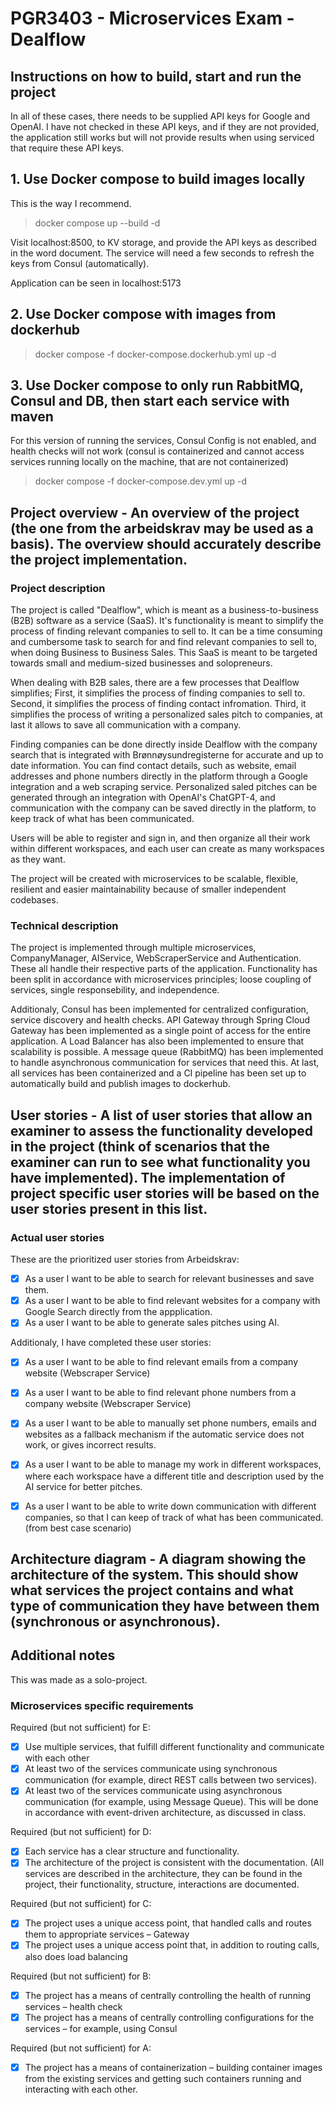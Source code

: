 # PGR3403 - Microservices Exam - Dealflow

## Instructions on how to build, start and run the project
In all of these cases, there needs to be supplied API keys for Google and OpenAI. I have not checked in these API keys, and if they are not provided, the application still works but will not provide results when using serviced that require these API keys.
## 1. Use Docker compose to build images locally
This is the way I recommend.
> docker compose up --build -d

Visit localhost:8500, to KV storage, and provide the API keys as described in the word document. The service will need a few seconds to refresh the keys from Consul (automatically).

Application can be seen in localhost:5173

## 2. Use Docker compose with images from dockerhub
> docker compose -f docker-compose.dockerhub.yml up -d

## 3. Use Docker compose to only run RabbitMQ, Consul and DB, then start each service with maven
For this version of running the services, Consul Config is not enabled, and health checks will not work (consul is containerized and cannot access services running locally on the machine, that are not containerized)

> docker compose -f docker-compose.dev.yml up -d


## Project overview - An overview of the project (the one from the arbeidskrav may be used as a basis). The overview should accurately describe the project implementation.
### Project description
The project is called "Dealflow", which is meant as a business-to-business (B2B) software as a service (SaaS). It's functionality is meant to simplify the process of finding relevant companies to sell to. It can be a time consuming and cumbersome task to search for and find relevant companies to sell to, when doing Business to Business Sales. This SaaS is meant to be targeted towards small and medium-sized businesses and solopreneurs.

When dealing with B2B sales, there are a few processes that Dealflow simplifies; First, it simplifies the process of finding companies to sell to. Second, it simplifies the process of finding contact infromation. Third, it simplifies the process of writing a personalized sales pitch to companies, at last it allows to save all communication with a company.

Finding companies can be done directly inside Dealflow with the company search that is integrated with Brønnøysundregisterne for accurate and up to date information. You can find contact details, such as website, email addresses and phone numbers directly in the platform through a Google integration and a web scraping service. Personalized saled pitches can be generated through an integration with OpenAI's ChatGPT-4, and communication with the company can be saved directly in the platform, to keep track of what has been communicated.

Users will be able to register and sign in, and then organize all their work within different workspaces, and each user can create as many workspaces as they want.

The project will be created with microservices to be scalable, flexible, resilient and easier maintainability because of smaller independent codebases.
### Technical description
The project is implemented through multiple microservices, CompanyManager, AIService, WebScraperService and Authentication. These all handle their respective parts of the application. Functionality has been split in accordance with microservices principles; loose coupling of services, single responsebility, and independence. 

Additionaly, Consul has been implemented for centralized configuration, service discovery and health checks. API Gateway through Spring Cloud Gateway has been implemented as a single point of access for the entire application. A Load Balancer has also been implemented to ensure that scalability is possible. A message queue (RabbitMQ) has been implemented to handle asynchronous communication for services that need this. At last, all services has been containerized and a CI pipeline has been set up to automatically build and publish images to dockerhub.  

## User stories - A list of user stories that allow an examiner to assess the functionality developed in the project (think of scenarios that the examiner can run to see what functionality you have implemented). The implementation of project specific user stories will be based on the user stories present in this list.

### Actual user stories
These are the prioritized user stories from Arbeidskrav:
- [X] As a user I want to be able to search for relevant businesses and save them.
- [X] As a user I want to be able to find relevant websites for a company with Google Search directly from the appplication.
- [X] As a user I want to be able to generate sales pitches using AI.

Additionaly, I have completed these user stories:
- [X] As a user I want to be able to find relevant emails from a company website (Webscraper Service)
- [X] As a user I want to be able to find relevant phone numbers from a company website (Webscraper Service)
- [X] As a user I want to be able to manually set phone numbers, emails and websites as a fallback mechanism if the automatic service does not work, or gives incorrect results.
- [X] As a user I want to be able to manage my work in different workspaces, where each workspace have a different title and description used by the AI service for better pitches.
- [X] As a user I want to be able to write down communication with different companies, so that I can keep of track of what has been communicated. (from best case scenario)


## Architecture diagram - A diagram showing the architecture of the system. This should show what services the project contains and what type of communication they have between them (synchronous or asynchronous).


## Additional notes
This was made as a solo-project.

### Microservices specific requirements
Required (but not sufficient) for E:
- [X] Use multiple services, that fulfill different functionality and communicate with each
other
- [X] At least two of the services communicate using synchronous communication (for
example, direct REST calls between two services).
- [X] At least two of the services communicate using asynchronous communication (for example, using Message Queue). This will be done in accordance with event-driven architecture, as discussed in class.

Required (but not sufficient) for D:
- [X] Each service has a clear structure and functionality.
- [X] The architecture of the project is consistent with the documentation. (All services are described in the architecture, they can be found in the project, their functionality, structure, interactions are documented.

Required (but not sufficient) for C:
- [X] The project uses a unique access point, that handled calls and routes them to appropriate
services – Gateway
- [X] The project uses a unique access point that, in addition to routing calls, also does load balancing

Required (but not sufficient) for B:
- [X] The project has a means of centrally controlling the health of running services – health
check
- [X] The project has a means of centrally controlling configurations for the services – for example, using Consul

Required (but not sufficient) for A:
- [X] The project has a means of containerization – building container images from the
existing services and getting such containers running and interacting with each other.